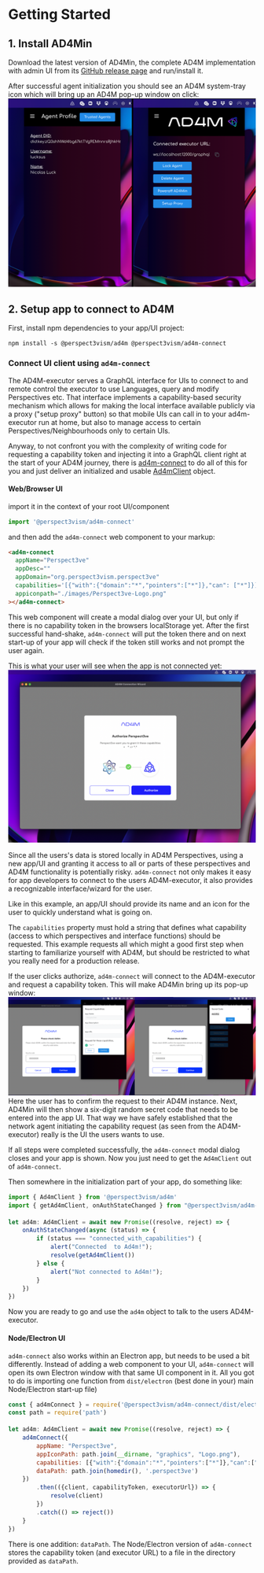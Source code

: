 # Getting Started

## 1. Install AD4Min
Download the latest version of AD4Min, the complete AD4M implementation with admin UI from
its [GitHub release page](https://github.com/perspect3vism/ad4min/releases) and run/install it.

After successful agent initialization you should see an AD4M system-tray icon which will
bring up an AD4M pop-up window on click:
![ad4min-screenshots](ad4min-screenshots.png)

## 2. Setup app to connect to AD4M
First, install npm dependencies to your app/UI project:
```
npm install -s @perspect3vism/ad4m @perspect3vism/ad4m-connect
```
### Connect UI client using `ad4m-connect`

The AD4M-executor serves a GraphQL interface for UIs to connect to
and remote control the executor to use Languages, query and modify Perspectives etc.
That interface implements a capability-based security mechanism which allows for
making the local interface available publicly via a proxy ("setup proxy" button)
so that mobile UIs can call in to your ad4m-executor run at home,
but also to manage access to certain Perspectives/Neighbourhoods only to certain UIs.

Anyway, to not confront you with the complexity of writing code for requesting a
capability token and injecting it into a GraphQL client 
right at the start of your AD4M journey, 
there is [ad4m-connect](https://github.com/perspect3vism/ad4m-connect)
to do all of this for you and just deliver an initialized and usable
[Ad4mClient](api.md#class-ad4mclient) object.

#### Web/Browser UI

import it in the context of your root UI/component
```js
import '@perspect3vism/ad4m-connect'
```
and then add the `ad4m-connect` web component to your markup:
```html
<ad4m-connect
  appName="Perspect3ve"
  appDesc=""
  appDomain="org.perspect3vism.perspect3ve"
  capabilities='[{"with":{"domain":"*","pointers":["*"]},"can": ["*"]}]'
  appiconpath="./images/Perspect3ve-Logo.png"
></ad4m-connect>
```

This web component will create a modal dialog over your UI, 
but only if there is no capability token in the browsers localStorage yet.
After the first successful hand-shake, `ad4m-connect` will put the token there
and on next start-up of your app will check if the token still works and
not prompt the user again.

This is what your user will see when the app is not connected yet:
![ad4m-connect-1](images/ad4m-connect-1.png)

Since all the users's data is stored locally in AD4M Perspectives,
using a new app/UI and granting it access to all or parts of these perspectives
and AD4M functionality is potentially risky.
`ad4m-connect` not only makes it easy for app developers to connect to the users AD4M-executor,
it also provides a recognizable interface/wizard for the user.

Like in this example, an app/UI should provide its name and an icon for the user
to quickly understand what is going on.

The `capabilities` property must hold a string that defines what capability
(access to which perspectives and interface functions) should be requested.
This example requests all which might a good first step when starting to familiarize
yourself with AD4M, but should be restricted to what you really need for a production release.

If the user clicks authorize, `ad4m-connect` will connect to the AD4M-executor and request a capability token.
This will make AD4Min bring up its pop-up window:
![ad4m-connect-pop-up](images/ad4m-connect-pop-up.png)
Here the user has to confirm the request to their AD4M instance.
Next, AD4Min will then show a six-digit random secret code that needs to be entered into the app UI.
That way we have safely established that the network agent initiating the capability request (as seen from
the AD4M-executor) really is the UI the users wants to use.

If all steps were completed successfully, the `ad4m-connect` modal dialog closes and your app is shown.
Now you just need to get the `Ad4mClient` out of `ad4m-connect`.

Then somewhere in the initialization part of your app, do something like:
```typescript
import { Ad4mClient } from '@perspect3vism/ad4m'
import { getAd4mClient, onAuthStateChanged } from "@perspect3vism/ad4m-connect/web";

let ad4m: Ad4mClient = await new Promise((resolve, reject) => {
    onAuthStateChanged(async (status) => {
        if (status === "connected_with_capabilities") {
            alert("Connected  to Ad4m!");
            resolve(getAd4mClient())
        } else {
            alert("Not connected to Ad4m!");
        }
    })
})
```
Now you are ready to go and use the `ad4m` object to talk to the users AD4M-executor.
#### Node/Electron UI
`ad4m-connect` also works within an Electron app, but needs to be used a bit differently.
Instead of adding a web component to your UI, `ad4m-connect` will open its own Electron window
with that same UI component in it.
All you got to do is importing one function from `dist/electron` 
(best done in your) main Node/Electron start-up file)
```js
const { ad4mConnect } = require('@perspect3vism/ad4m-connect/dist/electron')
const path = require('path')

let ad4m: Ad4mClient = await new Promise((resolve, reject) => {
    ad4mConnect({
        appName: "Perspect3ve",
        appIconPath: path.join(__dirname, "graphics", "Logo.png"),
        capabilities: [{"with":{"domain":"*","pointers":["*"]},"can":["*"]}],
        dataPath: path.join(homedir(), '.perspect3ve')
    })
        .then(({client, capabilityToken, executorUrl}) => {
            resolve(client)
        })
        .catch(() => reject())
    }
})
```

There is one addition: `dataPath`.
The Node/Electron version of `ad4m-connect` stores the capability token (and executor URL)
to a file in the directory provided as `dataPath`.


